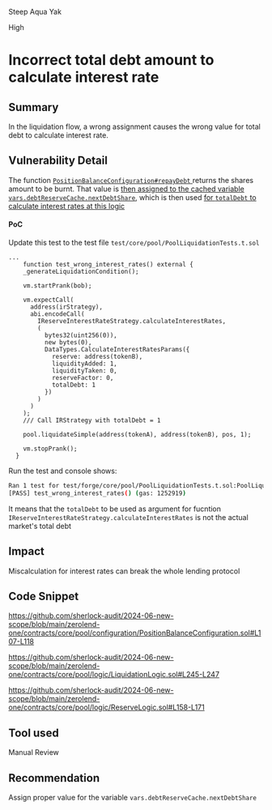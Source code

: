 Steep Aqua Yak

High

# Incorrect total debt amount to calculate interest rate

## Summary
In the liquidation flow, a wrong assignment causes the wrong value for total debt to calculate interest rate.

## Vulnerability Detail
The function [`PositionBalanceConfiguration#repayDebt` ](https://github.com/sherlock-audit/2024-06-new-scope/blob/main/zerolend-one/contracts/core/pool/configuration/PositionBalanceConfiguration.sol#L107-L118) returns the shares amount to be burnt. That value is [then assigned to the cached variable `vars.debtReserveCache.nextDebtShare`](https://github.com/sherlock-audit/2024-06-new-scope/blob/main/zerolend-one/contracts/core/pool/logic/LiquidationLogic.sol#L245-L247), which is then used [for `totalDebt` to calculate interest rates at this logic](https://github.com/sherlock-audit/2024-06-new-scope/blob/main/zerolend-one/contracts/core/pool/logic/ReserveLogic.sol#L158-L171)

#### PoC
Update this test to the test file `test/core/pool/PoolLiquidationTests.t.sol`
```solidity
...
    function test_wrong_interest_rates() external {
    _generateLiquidationCondition();

    vm.startPrank(bob);

    vm.expectCall(
      address(irStrategy),
      abi.encodeCall(
        IReserveInterestRateStrategy.calculateInterestRates,
        (
          bytes32(uint256(0)),
          new bytes(0),
          DataTypes.CalculateInterestRatesParams({
            reserve: address(tokenB),
            liquidityAdded: 1,
            liquidityTaken: 0,
            reserveFactor: 0,
            totalDebt: 1
          })
        )
      )
    );
    /// Call IRStrategy with totalDebt = 1

    pool.liquidateSimple(address(tokenA), address(tokenB), pos, 1);

    vm.stopPrank();
  }
```

Run the test and console shows:
```bash
Ran 1 test for test/forge/core/pool/PoolLiquidationTests.t.sol:PoolLiquidationTest
[PASS] test_wrong_interest_rates() (gas: 1252919)
```

It means that the `totalDebt` to be used as argument for fucntion `IReserveInterestRateStrategy.calculateInterestRates` is not the actual market's total debt


## Impact
Miscalculation for interest rates can break the whole lending protocol

## Code Snippet
https://github.com/sherlock-audit/2024-06-new-scope/blob/main/zerolend-one/contracts/core/pool/configuration/PositionBalanceConfiguration.sol#L107-L118

https://github.com/sherlock-audit/2024-06-new-scope/blob/main/zerolend-one/contracts/core/pool/logic/LiquidationLogic.sol#L245-L247


https://github.com/sherlock-audit/2024-06-new-scope/blob/main/zerolend-one/contracts/core/pool/logic/ReserveLogic.sol#L158-L171
## Tool used

Manual Review

## Recommendation
Assign proper value for the variable `vars.debtReserveCache.nextDebtShare`